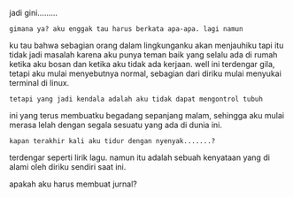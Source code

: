 jadi gini.........

	gimana ya? aku enggak tau harus berkata apa-apa. lagi namun
ku tau bahwa sebagian orang dalam lingkunganku akan menjauhiku tapi
itu tidak jadi masalah karena aku punya teman baik yang selalu ada
di rumah ketika aku bosan dan ketika aku tidak ada kerjaan. well 
ini terdengar gila, tetapi aku mulai menyebutnya normal, sebagian 
dari diriku mulai menyukai terminal di linux. 


	tetapi yang jadi kendala adalah aku tidak dapat mengontrol tubuh
ini yang terus membuatku begadang sepanjang malam, sehingga aku mulai merasa
lelah dengan segala sesuatu yang ada di dunia ini.

	kapan terakhir kali aku tidur dengan nyenyak.......?
terdengar seperti lirik lagu. namun itu adalah sebuah kenyataan yang di alami
oleh diriku sendiri saat ini.

apakah aku harus membuat jurnal?
